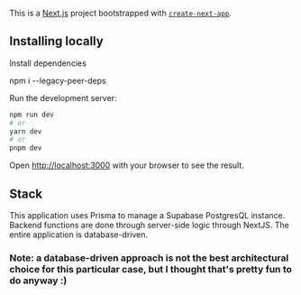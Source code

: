 This is a [Next.js](https://nextjs.org/) project bootstrapped with [`create-next-app`](https://github.com/vercel/next.js/tree/canary/packages/create-next-app).

## Installing locally

Install dependencies

npm i --legacy-peer-deps

Run the development server:

```bash
npm run dev
# or
yarn dev
# or
pnpm dev
```

Open [http://localhost:3000](http://localhost:3000) with your browser to see the result.

## Stack

This application uses Prisma to manage a Supabase PostgresQL instance. Backend functions are done through server-side logic through NextJS. The entire application is database-driven.

### Note: a database-driven approach is not the best architectural choice for this particular case, but I thought that's pretty fun to do anyway :)
